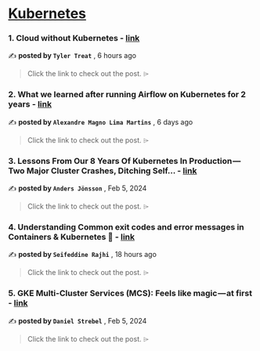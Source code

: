 
<h1><a href=https://medium.com/tag/kubernetes/recommended target="_blank" rel="noopener noreferrer">Kubernetes</a></h1>
<h3>1. Cloud without Kubernetes - <a href=https://medium.com/real-kinetic-blog/cloud-without-kubernetes-d0487a4ab345?source=tag_recommended_feed---------0-84----------kubernetes----------ac20e70d_8785_4dcc_b455_7459359609cc------- target="_blank" rel="noopener noreferrer">link</a></h3>

✍️ **posted by `Tyler Treat`** <date> , 6 hours ago</date>

<blockquote>Click the link to check out the post. ⌲</blockquote>

<h3>2. What we learned after running Airflow on Kubernetes for 2 years - <a href=https://medium.com/apache-airflow/what-we-learned-after-running-airflow-on-kubernetes-for-2-years-0537b157acfd?source=tag_recommended_feed---------1-107----------kubernetes----------ac20e70d_8785_4dcc_b455_7459359609cc------- target="_blank" rel="noopener noreferrer">link</a></h3>

✍️ **posted by `Alexandre Magno Lima Martins`** <date> , 6 days ago</date>

<blockquote>Click the link to check out the post. ⌲</blockquote>

<h3>3. Lessons From Our 8 Years Of Kubernetes In Production — Two Major Cluster Crashes, Ditching Self… - <a href=https://medium.com/@.anders/learnings-from-our-8-years-of-kubernetes-in-production-two-major-cluster-crashes-ditching-self-0257c09d36cd?source=tag_recommended_feed---------2-85----------kubernetes----------ac20e70d_8785_4dcc_b455_7459359609cc------- target="_blank" rel="noopener noreferrer">link</a></h3>

✍️ **posted by `Anders Jönsson`** <date> , Feb 5, 2024</date>

<blockquote>Click the link to check out the post. ⌲</blockquote>

<h3>4. Understanding Common exit codes and error messages in Containers & Kubernetes 🎑 - <a href=https://medium.com/@seifeddinerajhi/understanding-common-exit-codes-and-error-messages-in-containers-kubernetes-fb8d053e759e?source=tag_recommended_feed---------3-84----------kubernetes----------ac20e70d_8785_4dcc_b455_7459359609cc------- target="_blank" rel="noopener noreferrer">link</a></h3>

✍️ **posted by `Seifeddine Rajhi`** <date> , 18 hours ago</date>

<blockquote>Click the link to check out the post. ⌲</blockquote>

<h3>5. GKE Multi-Cluster Services (MCS): Feels like magic — at first - <a href=https://medium.com/google-cloud/gke-multi-cluster-services-mcs-feels-like-magic-at-first-de39847554c2?source=tag_recommended_feed---------4-107----------kubernetes----------ac20e70d_8785_4dcc_b455_7459359609cc------- target="_blank" rel="noopener noreferrer">link</a></h3>

✍️ **posted by `Daniel Strebel`** <date> , Feb 5, 2024</date>

<blockquote>Click the link to check out the post. ⌲</blockquote>

